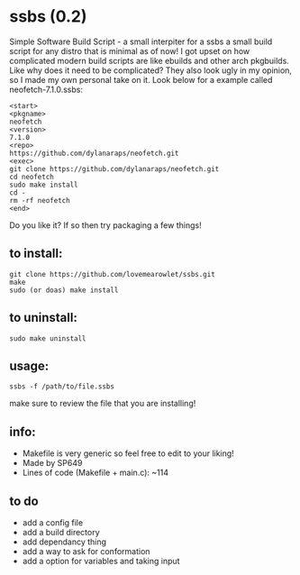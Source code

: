 # ssbs (0.2)
Simple Software Build Script - a small interpiter for a ssbs a small build script for any distro that is minimal as of now! I got upset on how complicated modern build scripts are like ebuilds and other arch pkgbuilds. Like why does it need to be complicated? They also look ugly in my opinion, so I made my own personal take on it. Look below for a example called neofetch-7.1.0.ssbs:
```
<start>
<pkgname>
neofetch
<version>
7.1.0
<repo>
https://github.com/dylanaraps/neofetch.git
<exec>
git clone https://github.com/dylanaraps/neofetch.git
cd neofetch
sudo make install
cd -
rm -rf neofetch
<end>
```
Do you like it? If so then try packaging a few things! 
## to install:
```
git clone https://github.com/lovemearowlet/ssbs.git
make
sudo (or doas) make install
```
## to uninstall:
```
sudo make uninstall
```
## usage:
```
ssbs -f /path/to/file.ssbs
```
make sure to review the file that you are installing!
## info:
- Makefile is very generic so feel free to edit to your liking!
- Made by SP649
- Lines of code (Makefile + main.c): ~114
## to do
- add a config file 
- add a build directory
- add dependancy thing
- add a way to ask for conformation
- add a option for variables and taking input
